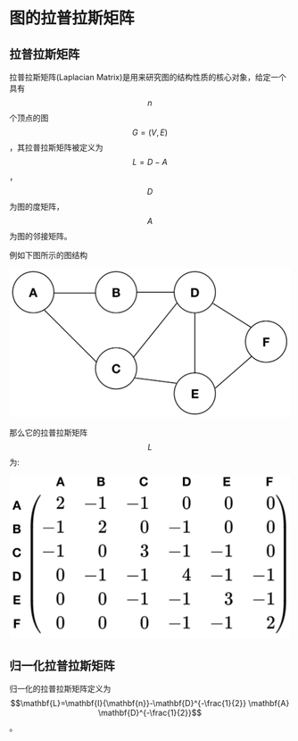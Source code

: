 # 图的拉普拉斯矩阵

## 拉普拉斯矩阵

拉普拉斯矩阵\(Laplacian Matrix\)是用来研究图的结构性质的核心对象，给定一个具有$$n$$个顶点的图$$G=(V,E)$$，其拉普拉斯矩阵被定义为$$L=D-A$$，$$D$$为图的度矩阵，$$A$$为图的邻接矩阵。

例如下图所示的图结构

![](../.gitbook/assets/image%20%286%29.png)

那么它的拉普拉斯矩阵$$L$$为:

![](https://github.com/Knowledge-Precipitation-Tribe/Graph-neural-network/raw/master/images/laplaMatrix.png)

## 归一化拉普拉斯矩阵

归一化的拉普拉斯矩阵定义为$$\mathbf{L}=\mathbf{I}{\mathbf{n}}-\mathbf{D}^{-\frac{1}{2}} \mathbf{A} \mathbf{D}^{-\frac{1}{2}}$$。

